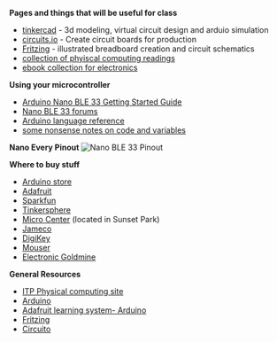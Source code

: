 **Pages and things that will be useful for class**
* [tinkercad](https://www.tinkercad.com/) - 3d modeling, virtual circuit design and arduio simulation
* [circuits.io](https://library.io/) - Create circuit boards for production 
* [Fritzing](https://fritzing.org/home/) - illustrated breadboard creation and circuit schematics
* [collection of phyiscal computing readings](https://drive.google.com/open?id=1BXASggl_DI2G0jAoDdgUwOwvbEgKz3UU)
* [ebook collection for electronics](https://drive.google.com/open?id=0B4B0lmFvWBCeMFRyV1NXbHlINjA)

**Using your microcontroller**
* [Arduino Nano BLE 33 Getting Started Guide](https://docs.arduino.cc/hardware/nano-33-ble)
* [Nano BLE 33 forums](https://forum.arduino.cc/c/hardware/nano-family/nano-33-ble/159)
* [Arduino language reference](https://www.arduino.cc/reference/en/)
* [some nonsense notes on code and variables](code.md)

**Nano Every Pinout**
![Nano BLE 33 Pinout](https://docs.arduino.cc/static/4c1da40b06b866435315963ef6bdf488/ABX00030-pinout.png)

**Where to buy stuff**
* [Arduino store](https://store.arduino.cc/usa/)
* [Adafruit](http://adafruit.com)
* [Sparkfun](http://sparkfun.com)
* [Tinkersphere](http://Tinkersphere.com)
* [Micro Center](https://www.microcenter.com/) (located in Sunset Park)
* [Jameco](http://jameco.com)
* [DigiKey](http://digikey.com)
* [Mouser](http://mouser.com)
* [Electronic Goldmine](https://www.goldmine-elec-products.com/)

**General Resources**
* [ITP Physical computing site](http://itp.nyu/edu/physcomp)
* [Arduino](http://arduino.cc)
* [Adafruit learning system- Arduino](https://learn.adafruit.com/category/learn-arduino) 
* [Fritzing](https://fritzing.org/home/)
* [Circuito](https://www.circuito.io/)

